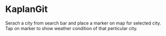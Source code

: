 # KaplanGit

Serach a city from search bar and place a marker on map for selected city. Tap on marker to show weather condition of that perticular city.
